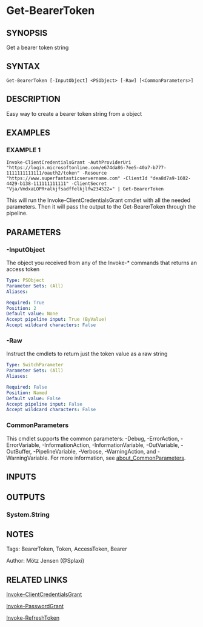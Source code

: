 ﻿---
external help file: PSOAuthHelper-help.xml
Module Name: PSOAuthHelper
online version:
schema: 2.0.0
---

# Get-BearerToken

## SYNOPSIS
Get a bearer token string

## SYNTAX

```
Get-BearerToken [-InputObject] <PSObject> [-Raw] [<CommonParameters>]
```

## DESCRIPTION
Easy way to create a bearer token string from a object

## EXAMPLES

### EXAMPLE 1
```
Invoke-ClientCredentialsGrant -AuthProviderUri "https://login.microsoftonline.com/e674da86-7ee5-40a7-b777-1111111111111/oauth2/token" -Resource "https://www.superfantasticservername.com" -ClientId "dea8d7a9-1602-4429-b138-111111111111" -ClientSecret "Vja/VmdxaLOPR+alkjfsadffelkjlfw234522=" | Get-BearerToken
```

This will run the Invoke-ClientCredentialsGrant cmdlet with all the needed parameters.
Then it will pass the output to the Get-BearerToken through the pipeline.

## PARAMETERS

### -InputObject
The object you received from any of the Invoke-* commands that returns an access token

```yaml
Type: PSObject
Parameter Sets: (All)
Aliases:

Required: True
Position: 2
Default value: None
Accept pipeline input: True (ByValue)
Accept wildcard characters: False
```

### -Raw
Instruct the cmdlets to return just the token value as a raw string

```yaml
Type: SwitchParameter
Parameter Sets: (All)
Aliases:

Required: False
Position: Named
Default value: False
Accept pipeline input: False
Accept wildcard characters: False
```

### CommonParameters
This cmdlet supports the common parameters: -Debug, -ErrorAction, -ErrorVariable, -InformationAction, -InformationVariable, -OutVariable, -OutBuffer, -PipelineVariable, -Verbose, -WarningAction, and -WarningVariable. For more information, see [about_CommonParameters](http://go.microsoft.com/fwlink/?LinkID=113216).

## INPUTS

## OUTPUTS

### System.String
## NOTES
Tags: BearerToken, Token, AccessToken, Bearer

Author: Mötz Jensen (@Splaxi)

## RELATED LINKS

[Invoke-ClientCredentialsGrant]()

[Invoke-PasswordGrant]()

[Invoke-RefreshToken]()

